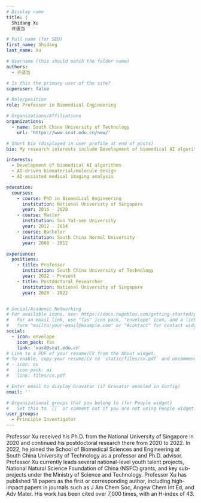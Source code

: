 ```yaml
---
# Display name
title: |
  Shidang Xu
  许适当

# Full name (for SEO)
first_name: Shidang
last_name: Xu

# Username (this should match the folder name)
authors:
  - 许适当

# Is this the primary user of the site?
superuser: false

# Role/position
role: Professor in Biomedical Engineering

# Organizations/Affiliations
organizations:
  - name: South China University of Technology
    url: 'https://www.scut.edu.cn/new/'

# Short bio (displayed in user profile at end of posts)
bio: My research interests include Development of biomedical AI algorithms, AI-driven biomaterial/molecule design, AI-assisted medical imaging analysis.

interests:
  - Development of biomedical AI algorithms
  - AI-driven biomaterial/molecule design
  - AI-assisted medical imaging analysis

education:
  courses:
    - course: PhD in Biomedical Engineering
      institution: National University of Singapore
      year: 2016 - 2020
    - course: Master
      institution: Sun Yat-sen University
      year: 2012 - 2014
    - course: Bachelor
      institution: South China Normal University
      year: 2008 - 2012

experience:
  positions:
    - title: Professor
      institution: South China University of Technology
      year: 2022 - Present
    - title: Postdoctoral Researcher
      institution: National University of Singapore
      year: 2020 - 2022


# Social/Academic Networking
# For available icons, see: https://docs.hugoblox.com/getting-started/page-builder/#icons
#   For an email link, use "fas" icon pack, "envelope" icon, and a link in the
#   form "mailto:your-email@example.com" or "#contact" for contact widget.
social:
  - icon: envelope
    icon_pack: fas
    link: 'xusd@scut.edu.cn'
# Link to a PDF of your resume/CV from the About widget.
# To enable, copy your resume/CV to `static/files/cv.pdf` and uncomment the lines below.
# - icon: cv
#   icon_pack: ai
#   link: files/cv.pdf

# Enter email to display Gravatar (if Gravatar enabled in Config)
email: ''

# Organizational groups that you belong to (for People widget)
#   Set this to `[]` or comment out if you are not using People widget.
user_groups:
  - Principle Investigator
---
```


Professor Xu received his Ph.D. from the National University of Singapore in 2020 and continued his postdoctoral research there from 2020 to 2022. In 2022, he joined the School of Biomedical Sciences and Engineering at South China University of Technology as a professor and Ph.D. advisor. Professor Xu currently leads several national-level youth talent projects, National Natural Science Foundation of China (NSFC) grants, and key sub-projects under the Ministry of Science and Technology.
Professor Xu has published 18 papers as the first or corresponding author, including high-impact papers in journals such as J Am Chem Soc, Angew Chem Int Ed, and Adv Mater. His work has been cited over 7,000 times, with an H-index of 43.